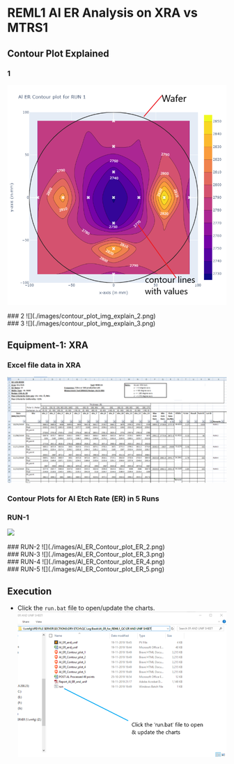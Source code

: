 # REML1 Al ER Analysis on XRA vs MTRS1
## Contour Plot Explained
### 1
![](./images/contour_plot_img_explain_1.png)
<div style="page-break-after: always;"></div>
### 2
![](./images/contour_plot_img_explain_2.png)
<div style="page-break-after: always;"></div>
### 3
![](./images/contour_plot_img_explain_3.png)
<div style="page-break-after: always;"></div>

## Equipment-1: XRA
### Excel file data in XRA
![](./images/al_er_xra_excel_data.png)
<div style="page-break-after: always;"></div>

### Contour Plots for Al Etch Rate (ER) in 5 Runs
### RUN-1
![](./images/Al_ER_Contour_plot_ER_1.png)
<div style="page-break-after: always;"></div>
### RUN-2
![](./images/Al_ER_Contour_plot_ER_2.png)
<div style="page-break-after: always;"></div>
### RUN-3
![](./images/Al_ER_Contour_plot_ER_3.png)
<div style="page-break-after: always;"></div>
### RUN-4
![](./images/Al_ER_Contour_plot_ER_4.png)
<div style="page-break-after: always;"></div>
### RUN-5
![](./images/Al_ER_Contour_plot_ER_5.png)
<div style="page-break-after: always;"></div>

## Execution
* Click the `run.bat` file to open/update the charts.
![](./images/execute_run.png)